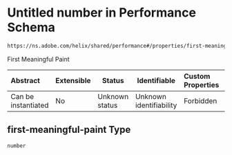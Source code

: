 # Untitled number in Performance Schema

```txt
https://ns.adobe.com/helix/shared/performance#/properties/first-meaningful-paint
```

First Meaningful Paint


| Abstract            | Extensible | Status         | Identifiable            | Custom Properties | Additional Properties | Access Restrictions | Defined In                                                                  |
| :------------------ | ---------- | -------------- | ----------------------- | :---------------- | --------------------- | ------------------- | --------------------------------------------------------------------------- |
| Can be instantiated | No         | Unknown status | Unknown identifiability | Forbidden         | Allowed               | none                | [performance.schema.json\*](performance.schema.json "open original schema") |

## first-meaningful-paint Type

`number`
